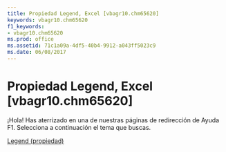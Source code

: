 ```yaml
---
title: Propiedad Legend, Excel [vbagr10.chm65620]
keywords: vbagr10.chm65620
f1_keywords:
- vbagr10.chm65620
ms.prod: office
ms.assetid: 71c1a09a-4df5-40b4-9912-a043ff5023c9
ms.date: 06/08/2017
---
```





# Propiedad Legend, Excel [vbagr10.chm65620]

¡Hola! Has aterrizado en una de nuestras páginas de redirección de Ayuda F1. Selecciona a continuación el tema que buscas.


 [Legend (propiedad)](http://msdn.microsoft.com/library/legend-property%28Office.15%29.aspx)


